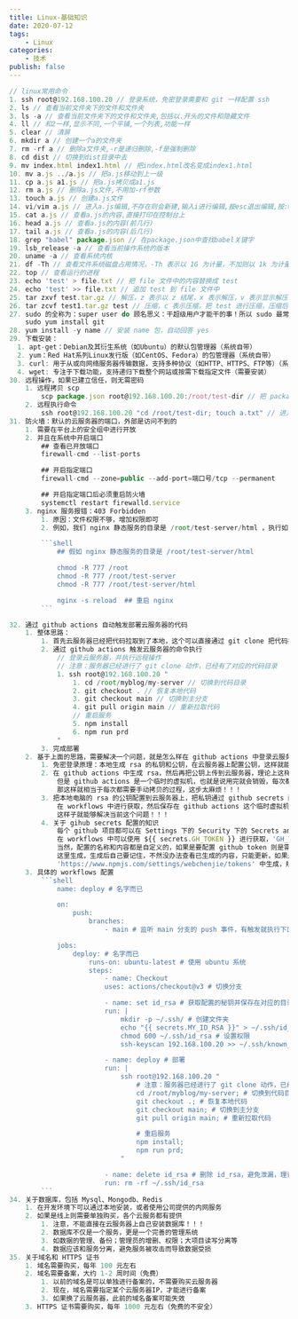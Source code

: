 ```yaml
---
title: Linux-基础知识
date: 2020-07-12
tags:
    - Linux
categories:
    - 技术
publish: false
---
```


````js
// linux常用命令
1. ssh root@192.168.100.20 // 登录系统，免密登录需要和 git 一样配置 ssh
2. ls // 查看当前文件夹下的文件和文件夹
3. ls -a // 查看当前文件夹下的文件和文件夹,包括以.开头的文件和隐藏文件
4. ll // 和2一样,显示不同,一个平铺,一个列表,功能一样
5. clear // 清屏
6. mkdir a // 创建一个a的文件夹
7. rm -rf a // 删除a文件夹,-r是递归删除,-f是强制删除
8. cd dist // 切换到dist目录中去
9. mv index.html index1.html // 把index.html改名变成index1.html
10. mv a.js ../a.js // 把a.js移动到上一级
11. cp a.js a1.js // 把a.js拷贝成a1.js
12. rm a.js // 删除a.js文件,不用加-rf参数
13. touch a.js // 创建a.js文件
14. vi/vim a.js // 进入a.js编辑,不存在则会新建,输入i进行编辑,按esc退出编辑,按:w保存,按:q退出编辑器,按:q!强制退出
15. cat a.js // 查看a.js的内容,直接打印在控制台上
16. head a.js // 查看a.js的内容(前几行)
17. tail a.js // 查看a.js的内容(后几行)
18. grep "babel" package.json // 在package.json中查找babel关键字
19. lsb_release -a // 查看当前操作系统的版本
20. uname -a // 查看系统内核
21. df -Th // 查看文件系统磁盘占用情况，-Th 表示以 1G 为计量，不加则以 1k 为计量
22. top // 查看运行的进程
23. echo 'test' > file.txt // 把 file 文件中的内容替换成 test
24. echo 'test' >> file.txt // 追加 test 到 file 文件中
25. tar zxvf test.tar.gz // 解压，z 表示以 z 结尾，x 表示解压，v 表示显示解压的过程，f 表示解压后的文件名和压缩包一致
26. tar zcvf test1.tar.gz test // 压缩，c 表示压缩，把 test 进行压缩，压缩后的文件叫 test1.tar.gz
27. sudo 的全称为：super user do 顾名思义：干超级用户才能干的事！所以 sudo 最常用的功能就是提升一个命名的执行权限。
    sudo yum install git
28. yum install -y name // 安装 name 包，自动回答 yes
29. 下载安装：
  1. apt-get：Debian及其衍生系统（如Ubuntu）的默认包管理器（系统自带）
  2. yum：Red Hat系列Linux发行版（如CentOS、Fedora）的包管理器（系统自带）
  3. curl: 用于从或向网络服务器传输数据，支持多种协议（如HTTP、HTTPS、FTP等）（系统自带）
  4. wget: 专注于下载功能，支持递归下载整个网站或按需下载指定文件（需要安装）
30. 远程操作，如果已建立信任，则无需密码
    1. 远程拷贝 scp
        scp package.json root@192.168.100.20:/root/test-dir // 把 package.json 文件拷贝到云服务机子的 /root/test-dir 文件夹下面
    2. 远程执行命令
        ssh root@192.168.100.20 "cd /root/test-dir; touch a.txt" // 进入 root/test-dir 文件夹执行创建 a.txt 文件
31. 防火墙：默认的云服务器的端口，外部是访问不到的
    1. 需要在平台上的安全组中进行开放
    2. 并且在系统中开启端口
        ## 查看已开放端口
        firewall-cmd --list-ports

        ## 开启指定端口
        firewall-cmd --zone=public --add-port=端口号/tcp --permanent

        ## 开启指定端口后必须重启防火墙
        systemctl restart firewalld.service
    3. nginx 服务报错：403 Forbidden
        1. 原因：文件权限不够，增加权限即可
        2. 例如，我们 nginx 静态服务的目录是 /root/test-server/html ，执行如下命令

        ```shell
            ## 假如 nginx 静态服务的目录是 /root/test-server/html

            chmod -R 777 /root
            chmod -R 777 /root/test-server
            chmod -R 777 /root/test-server/html

            nginx -s reload  ## 重启 nginx
        ```

32. 通过 github actions 自动触发部署云服务器的代码
    1. 整体思路：
        1. 首先云服务器已经把代码拉取到了本地，这个可以直接通过 git clone 把代码拉下来
        2. 通过 github actions 触发云服务器的命令执行
            // 登录云服务器，并执行远程操作
            // 注意：服务器已经进行了 git clone 动作，已经有了对应的代码目录
            1. ssh root@192.168.100.20 "
                1. cd /root/myblog/my-server // 切换到代码目录
                2. git checkout . // 恢复本地代码
                3. git checkout main // 切换到主分支
                4. git pull origin main // 重新拉取代码
                // 重启服务
                5. npm install
                6. npm run prd
            "
        3. 完成部署
    2. 基于上面的思路，需要解决一个问题，就是怎么样在 github actions 中登录云服务器并且不需要输入密码？
        1. 免密登录原理：本地生成 rsa 的私钥和公钥，在云服务器上配置公钥，这样就能实现免密登录，和 git 一样
        2. 在 github actions 中生成 rsa，然后再把公钥上传到云服务器，理论上这样是可以的
            但是 github actions 是一个临时的虚拟机，也就是说用完就会销毁，每次都需要生成然后上传
            那这样就相当于每次都需要手动拷贝的过程，这步太麻烦！！！
        3. 把本地电脑的 rsa 的公钥配置到云服务器上，把私钥通过 github secrets 配置进去
            在 workflows 中进行获取，然后保存在 github actions 这个临时虚拟机的 ~/.ssh/id_rsa 中
            这样子就能够解决当前这个问题！！！
        4. 关于 gihub secrets 配置的知识
            每个 github 项目都可以在 Settings 下的 Security 下的 Secrets and variables 配置 Actions 用到的秘钥
            在 workflows 中可以使用 ${{ secrets.GH_TOKEN }} 进行获取，'GH_TOKEN' 是配置时的名称
            当然，配置的名称和内容都是自定义的，如果是要配置 github token 则是需要在 'https://github.com/settings/tokens'
            这里生成，生成后自己要记住，不然没办法查看已生成的内容，只能更新，如果是要配置 npm token 则是在
            'https://www.npmjs.com/settings/webchenjie/tokens' 中生成，规则和 github 一样
    3. 具体的 workflows 配置
        ```shell
            name: deploy # 名字而已

            on:
                push:
                    branches:
                        - main # 监听 main 分支的 push 事件，有触发就执行下面的任务

            jobs:
                deploy: # 名字而已
                    runs-on: ubuntu-latest # 使用 ubuntu 系统
                    steps:
                        - name: Checkout
                        uses: actions/checkout@v3 # 切换分支

                        - name: set id_rsa # 获取配置的秘钥并保存在对应的目录中
                        run: |
                            mkdir -p ~/.ssh/ # 创建文件夹
                            echo "{{ secrets.MY_ID_RSA }}" > ~/.ssh/id_rsa # 把秘钥写入文件中
                            chmod 600 ~/.ssh/id_rsa # 设置权限
                            ssh-keyscan 192.168.100.20 >> ~/.ssh/known_hosts # 把云服务器的IP追加到信任域名中

                        - name: deploy # 部署
                        run: |
                            ssh root@192.168.100.20 "
                                # 注意：服务器已经进行了 git clone 动作，已经有了对应的代码目录
                                cd /root/myblog/my-server; # 切换到代码目录
                                git checkout .; # 恢复本地代码
                                git checkout main; # 切换到主分支
                                git pull origin main; # 重新拉取代码

                                # 重启服务
                                npm install;
                                npm run prd;
                            "

                        - name: delete id_rsa # 删除 id_rsa，避免泄漏，理论上不会
                        run: rm -rf ~/.ssh/id_rsa
        ```
34. 关于数据库，包括 Mysql、Mongodb、Redis
    1. 在开发环境下可以通过本地安装，或者使用公司提供的内网服务
    2. 如果是线上则需要单独购买，各个云服务都有提供
        1. 注意，不能直接在云服务器上自己安装数据库！！！
        2. 数据库不仅是一个服务，更是一个完善的管理系统
        3. 如数据的管理、备份；管理员的增删、权限；大项目读写分离等
        4. 数据应该和服务分离，避免服务被攻击而导致数据受损
35. 关于域名和 HTTPS 证书
    1. 域名需要购买，每年 100 元左右
    2. 域名需要备案，大约 1-2 周时间（免费）
        1. 以前的域名是可以单独进行备案的，不需要购买云服务器
        2. 现在，域名需要指定某个云服务器IP，才能进行备案
        3. 如果换了云服务器，此前的域名备案可能失效
    3. HTTPS 证书需要购买，每年 1000 元左右（免费的不安全）
````
